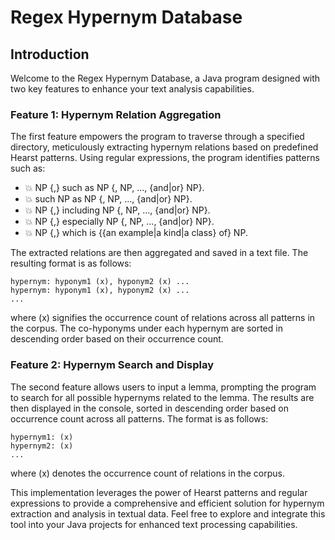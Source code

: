 # Regex Hypernym Database

## Introduction

Welcome to the Regex Hypernym Database, a Java program designed with two key features to enhance your text analysis capabilities.

### Feature 1: Hypernym Relation Aggregation

The first feature empowers the program to traverse through a specified directory, meticulously extracting hypernym relations based on predefined Hearst patterns. Using regular expressions, the program identifies patterns such as:

- 💥 NP {,} such as NP {, NP, ..., {and|or} NP}.
- 💥 such NP as NP {, NP, ..., {and|or} NP}.
- 💥 NP {,} including NP {, NP, ..., {and|or} NP}.
- 💥 NP {,} especially NP {, NP, ..., {and|or} NP}.
- 💥 NP {,} which is {{an example|a kind|a class} of} NP.

The extracted relations are then aggregated and saved in a text file. The resulting format is as follows:

```plaintext
hypernym: hyponym1 (x), hyponym2 (x) ...
hypernym: hyponym1 (x), hyponym2 (x) ...
...
```
where (x) signifies the occurrence count of relations across all patterns in the corpus. The co-hyponyms under each hypernym are sorted in descending order based on their occurrence count.

### Feature 2: Hypernym Search and Display
The second feature allows users to input a lemma, prompting the program to search for all possible hypernyms related to the lemma. The results are then displayed in the console, sorted in descending order based on occurrence count across all patterns. The format is as follows:

```plaintext
hypernym1: (x)
hypernym2: (x)
...
```
where (x) denotes the occurrence count of relations in the corpus.

This implementation leverages the power of Hearst patterns and regular expressions to provide a comprehensive and efficient solution for hypernym extraction and analysis in textual data. Feel free to explore and integrate this tool into your Java projects for enhanced text processing capabilities.
